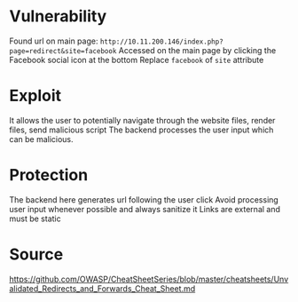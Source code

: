 # Vulnerability

Found url on main page: `http://10.11.200.146/index.php?page=redirect&site=facebook`
Accessed on the main page by clicking the Facebook social icon at the bottom
Replace `facebook` of `site` attribute

# Exploit

It allows the user to potentially navigate through the website files, render files, send malicious script
The backend processes the user input which can be malicious.

# Protection

The backend here generates url following the user click
Avoid processing user input whenever possible and always sanitize it
Links are external and must be static

# Source

https://github.com/OWASP/CheatSheetSeries/blob/master/cheatsheets/Unvalidated_Redirects_and_Forwards_Cheat_Sheet.md

